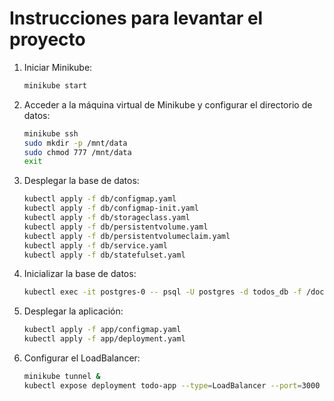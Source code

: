 # Instrucciones para levantar el proyecto

1. Iniciar Minikube:
    ```bash
    minikube start
    ```

2. Acceder a la máquina virtual de Minikube y configurar el directorio de datos:
    ```bash
    minikube ssh
    sudo mkdir -p /mnt/data
    sudo chmod 777 /mnt/data
    exit
    ```

3. Desplegar la base de datos:
    ```bash
    kubectl apply -f db/configmap.yaml
    kubectl apply -f db/configmap-init.yaml
    kubectl apply -f db/storageclass.yaml
    kubectl apply -f db/persistentvolume.yaml
    kubectl apply -f db/persistentvolumeclaim.yaml
    kubectl apply -f db/service.yaml
    kubectl apply -f db/statefulset.yaml
    ```

4. Inicializar la base de datos:
    ```bash
    kubectl exec -it postgres-0 -- psql -U postgres -d todos_db -f /docker-entrypoint-initdb.d/init.sql
    ```

5. Desplegar la aplicación:
    ```bash
    kubectl apply -f app/configmap.yaml
    kubectl apply -f app/deployment.yaml
    ```

6. Configurar el LoadBalancer:
    ```bash
    minikube tunnel &
    kubectl expose deployment todo-app --type=LoadBalancer --port=3000
    ```
